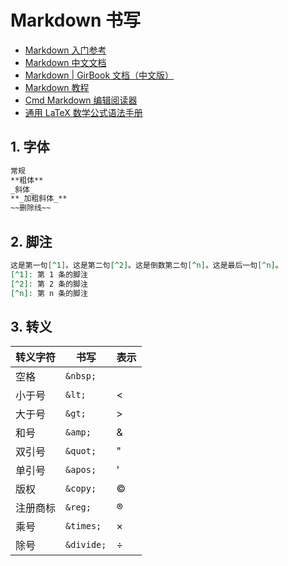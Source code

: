 # Markdown 书写

- [Markdown 入门参考](http://xianbai.me/learn-md/)
- [Markdown 中文文档](https://markdown-zh.readthedocs.io/en/latest/)
- [Markdown | GirBook 文档（中文版）](https://chrisniael.gitbooks.io/gitbook-documentation/content/format/markdown.html)
- [Markdown 教程](http://www.markdown.cn/)
- [Cmd Markdown 编辑阅读器](https://www.zybuluo.com/mdeditor)
- [通用 LaTeX 数学公式语法手册](https://uinika.gitee.io/Zen/LaTex/)

## 1. 字体

```markdown
常规
**粗体**
_斜体_
**_加粗斜体_**
~~删除线~~
```

## 2. 脚注

```markdown
这是第一句[^1]。这是第二句[^2]。这是倒数第二句[^n]。这是最后一句[^n]。
[^1]: 第 1 条的脚注
[^2]: 第 2 条的脚注
[^n]: 第 n 条的脚注
```

## 3. 转义

| 转义字符 | 书写       | 表示     |
| -------- | ---------- | -------- |
| 空格     | `&nbsp;`   | &nbsp;   |
| 小于号   | `&lt;`     | &lt;     |
| 大于号   | `&gt;`     | &gt;     |
| 和号     | `&amp;`    | &amp;    |
| 双引号   | `&quot;`   | &quot;   |
| 单引号   | `&apos;`   | &apos;   |
| 版权     | `&copy;`   | &copy;   |
| 注册商标 | `&reg;`    | &reg;    |
| 乘号     | `&times;`  | &times;  |
| 除号     | `&divide;` | &divide; |
